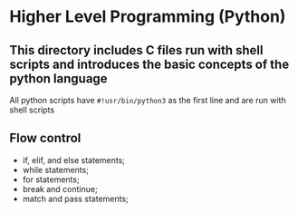 #	Higher Level Programming (Python)

## This directory includes C files run with shell scripts and introduces the basic concepts of the python language 
All python scripts have ```#!usr/bin/python3``` as the first line and are run with shell scripts

## Flow control
- if, elif, and else statements;
- while statements;
- for statements;
- break and continue;
- match and pass statements;
